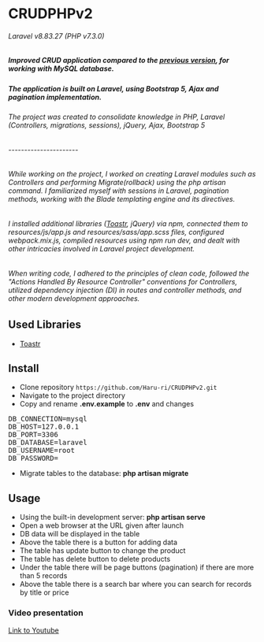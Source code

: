 # CRUDPHPv2
###### Laravel v8.83.27 (PHP v7.3.0)
##### Improved CRUD application compared to the [previous version](https://github.com/Haru-ri/CRUDPHP), for working with MySQL database.
##### The application is built on Laravel, using Bootstrap 5, Ajax and pagination implementation.

###### The project was created to consolidate knowledge in PHP, Laravel (Controllers, migrations, sessions), jQuery, Ajax, Bootstrap 5
###### ----------------------
###### While working on the project, I worked on creating Laravel modules such as Controllers and performing Migrate(rollback) using the php artisan command. I familiarized myself with sessions in Laravel, pagination methods, working with the Blade templating engine and its directives.

###### I installed additional libraries ([Toastr](https://github.com/CodeSeven/toastr), jQuery) via npm, connected them to resources/js/app.js and resources/sass/app.scss files, configured webpack.mix.js, compiled resources using npm run dev, and dealt with other intricacies involved in Laravel project development.

###### When writing code, I adhered to the principles of clean code, followed the "Actions Handled By Resource Controller" conventions for Controllers, utilized dependency injection (DI) in routes and controller methods, and other modern development approaches.

## Used Libraries

- [Toastr](https://github.com/CodeSeven/toastr)

## Install

- Clone repository ```https://github.com/Haru-ri/CRUDPHPv2.git```
- Navigate to the project directory
- Copy and rename **.env.example** to **.env** and changes 
<pre>
DB_CONNECTION=mysql
DB_HOST=127.0.0.1
DB_PORT=3306
DB_DATABASE=laravel
DB_USERNAME=root
DB_PASSWORD=
</pre>
- Migrate tables to the database: **php artisan migrate**

## Usage

- Using the built-in development server: **php artisan serve**
- Open a web browser at the URL given after launch
- DB data will be displayed in the table
- Above the table there is a button for adding data
- The table has update button to change the product
- The table has delete button to delete products
- Under the table there will be page buttons (pagination) if there are more than 5 records
- Above the table there is a search bar where you can search for records by title or price

### Video presentation 
[Link to Youtube](https://youtu.be/VUiHBwC03UE)
